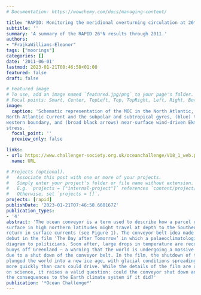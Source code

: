```yaml
---
# Documentation: https://wowchemy.com/docs/managing-content/

title: "RAPID: Monitoring the meridional overturning circulation at 26°N"
subtitle: ''
summary: 'A summary of the RAPID 26°N results through 2011.'
authors:
- "FrajkaWilliams-Eleanor"
tags: ["moorings"]
categories: []
date: '2011-06-01'
lastmod: 2023-01-21T08:46:58+01:00
featured: false
draft: false

# Featured image
# To use, add an image named `featured.jpg/png` to your page's folder.
# Focal points: Smart, Center, TopLeft, Top, TopRight, Left, Right, BottomLeft, Bottom, BottomRight.
image:
  caption: 'Schematic representation of the MOC in the North Atlantic, consisting of (red) flow in the Gulf Stream /
North Atlantic Current and the subpolar and subtropical gyres, (blue) the deep return flow concentrated along the
western boundary, and (broad black arrows) near-surface wind-driven Ekman transport arising from the zonal wind
stress. '
  focal_point: ''
  preview_only: false

links:
- url: https://www.challenger-society.org.uk/oceanchallenge/V18_1_web.pdf
  name: URL

# Projects (optional).
#   Associate this post with one or more of your projects.
#   Simply enter your project's folder or file name without extension.
#   E.g. `projects = ["internal-project"]` references `content/project/deep-learning/index.md`.
#   Otherwise, set `projects = []`.
projects: [rapid]
publishDate: '2023-01-21T07:46:58.660167Z'
publication_types:
- '4'
abstract: 'The ocean conveyor is a term used to describe how a parcel of water initially at the
surface in high northern latitudes might travel at depth to the Southern Ocean, and then
return in surface currents (see Figure 1). The conveyor belt idea made its Hollywood
debut in the film ‘The Day after Tomorrow’ in which a palaeoclimatologist shows a similar
diagram to politicians. Soon after, large drops in temperature are recorded by weather
buoys off Greenland — a warning that the world is undergoing a massive climate shift
due to a shut down of the conveyor belt. In the film, the shutdown of the circulation
plunged the world into a new ice age, with glacial conditions spreading equatorward
more quickly than cars could drive. While the details of the film are only loosely based
on science, it raises a valid question: could the conveyor shut down and what would be
the consequences to the Earth climate system if it did?'
publication: '*Ocean Challenge*'
---
```

